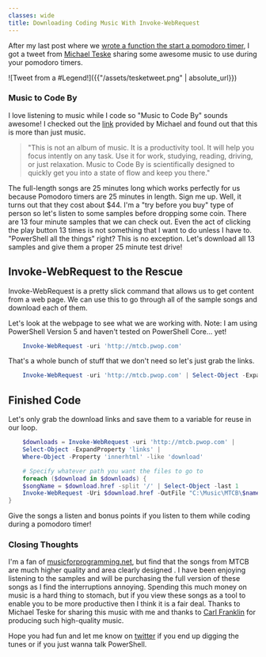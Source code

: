 ```yaml
---
classes: wide
title: Downloading Coding Music With Invoke-WebRequest
---
```


After my last post where we [wrote a function the start a pomodoro timer](https://andrewpla.github.io/A-Toasty-Pomodoro-Timer/), I got a tweet from [Michael Teske](https://twitter.com\teskemj) sharing some awesome music to use during your pomodoro timers.

![Tweet from a #Legend!]({{"/assets/tesketweet.png" | absolute_url}})

### Music to Code By

I love listening to music while I code so "Music to Code By" sounds awesome! I checked out the [link](https://mtcb.pwop.com) provided by Michael and found out that this is more than just music.

> "This is not an album of music. It is a productivity tool. It will help you focus intently on any task. Use it for work, studying, reading, driving, or just relaxation. Music to Code By is scientifically designed to quickly get you into a state of flow and keep you there."

The full-length songs are 25 minutes long which works perfectly for us because Pomodoro timers are 25 minutes in length. Sign me up. Well, it turns out that they cost about $44. I'm a "try before you buy" type of person so let's listen to some samples before dropping some coin. There are 13 four minute samples that we can check out. Even the act of clicking the play button 13 times is not something that I want to do unless I have to. "PowerShell all the things" right? This is no exception. Let's download all 13 samples and give them a proper 25 minute test drive!

## Invoke-WebRequest to the Rescue

Invoke-WebRequest is a pretty slick command that allows us to get content from a web page. We can use this to go through all of the sample songs and download each of them.

Let's look at the webpage to see what we are working with. Note: I am using PowerShell Version 5 and haven't tested on PowerShell Core... yet!

```powershell
    Invoke-WebRequest -uri 'http://mtcb.pwop.com'
```

That's a whole bunch of stuff that we don't need so let's just grab the links.

```powershell
    Invoke-WebRequest -uri 'http://mtcb.pwop.com' | Select-Object -ExpandProperty 'links'
```

## Finished Code

Let's only grab the download links and save them to a variable for reuse in our loop.

```powershell
    $downloads = Invoke-WebRequest -uri 'http://mtcb.pwop.com' |
    Select-Object -ExpandProperty 'links' |
    Where-Object -Property 'innerhtml' -like 'download'

    # Specify whatever path you want the files to go to
    foreach ($download in $downloads) {
    $songName = $download.href -split '/' | Select-Object -last 1
    Invoke-WebRequest -Uri $download.href -OutFile "C:\Music\MTCB\$name"
}
```

Give the songs a listen and bonus points if you listen to them while coding during a pomodoro timer!

### Closing Thoughts

I'm a fan of [musicforprogramming.net](http://musicforprogramming.net), but find that the songs from MTCB are much higher quality and area clearly designed . I have been enjoying listening to the samples and will be purchasing the full version of these songs as I find the interruptions annoying. Spending this much money on music is a hard thing to stomach, but if you view these songs as a tool to enable you to be more productive then I think it is a fair deal. Thanks to Michael Teske for sharing this music with me and thanks to [Carl Franklin](https://twitter.com/carlfranklin) for producing such high-quality music.

Hope you had fun and let me know on [twitter](https://twitter.com/plaandrew22) if you end up digging the tunes or if you just wanna talk PowerShell.
